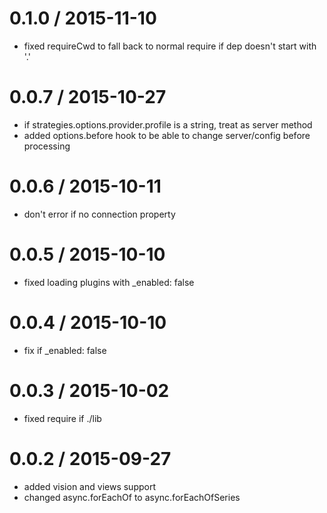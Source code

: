 
0.1.0 / 2015-11-10
==================

  * fixed requireCwd to fall back to normal require if dep doesn't start with '.'

0.0.7 / 2015-10-27
==================

  * if strategies.options.provider.profile is a string, treat as server method
  * added options.before hook to be able to change server/config before processing

0.0.6 / 2015-10-11
==================

  * don't error if no connection property

0.0.5 / 2015-10-10
==================

  * fixed loading plugins with _enabled: false

0.0.4 / 2015-10-10
==================

  * fix if _enabled: false

0.0.3 / 2015-10-02
==================

  * fixed require if ./lib

0.0.2 / 2015-09-27
==================

  * added vision and views support
  * changed async.forEachOf to async.forEachOfSeries
